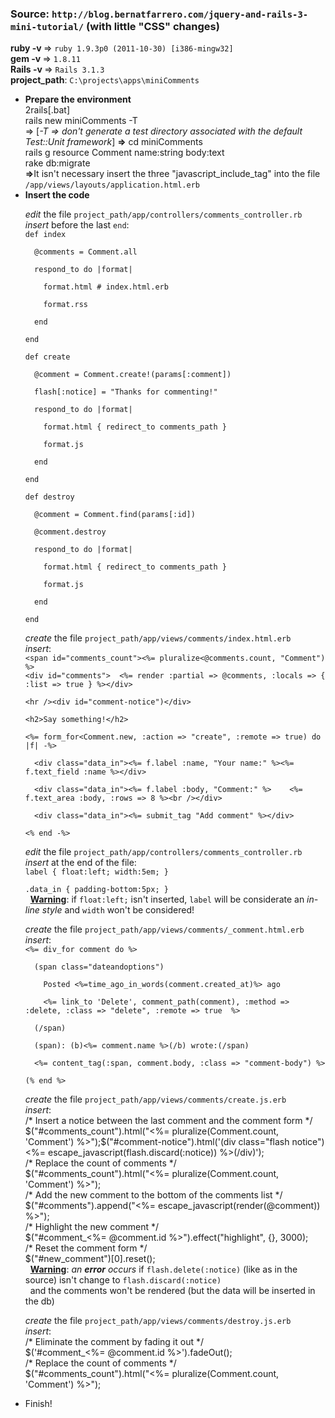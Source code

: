 <h3><b>Source</b>: <code>http://blog.bernatfarrero.com/jquery-and-rails-3-mini-tutorial/</code> (with little "CSS" changes)</h3>
<b>ruby -v  </b>=> <code>ruby 1.9.3p0 (2011-10-30) [i386-mingw32]</code><br />
<b>gem -v   </b>=> <code>1.8.11</code><br />
<b>Rails -v </b>=> <code>Rails 3.1.3</code><br />
<b>project_path</b>: <code>C:\projects\apps\miniComments</code><br />

<ul><li><b>Prepare the environment</b><br />
2rails[.bat]<br />
rails new miniComments -T<br /> => [<i>-T => don't generate a test directory associated with the default Test::Unit framework</i>]
<b>=></b> cd miniComments<br />
rails g resource Comment name:string body:text<br />
rake db:migrate<br />
<b>=></b>It isn't necessary insert the three "javascript_include_tag" into the file <code>/app/views/layouts/application.html.erb</code><br /></li>
<li><b>Insert the code</b><br />
<p><i>edit</i> the file <code>project_path/app/controllers/comments_controller.rb</code><br />
<i>insert</i> before the last <code>end</code>:<br />
<code>def index<br />
&nbsp;&nbsp;@comments = Comment.all<br />
&nbsp;&nbsp;respond_to do |format|<br />
&nbsp;&nbsp;&nbsp;&nbsp;format.html # index.html.erb<br />
&nbsp;&nbsp;&nbsp;&nbsp;format.rss<br />
&nbsp;&nbsp;end<br />
end<br />
def create<br />
&nbsp;&nbsp;@comment = Comment.create!(params[:comment])<br />
&nbsp;&nbsp;flash[:notice] = "Thanks for commenting!"<br />
&nbsp;&nbsp;respond_to do |format|<br />
&nbsp;&nbsp;&nbsp;&nbsp;format.html { redirect_to comments_path }<br />
&nbsp;&nbsp;&nbsp;&nbsp;format.js<br />
&nbsp;&nbsp;end<br />
end<br />
def destroy<br />
&nbsp;&nbsp;@comment = Comment.find(params[:id])<br />
&nbsp;&nbsp;@comment.destroy<br />
&nbsp;&nbsp;respond_to do |format|<br />
&nbsp;&nbsp;&nbsp;&nbsp;format.html { redirect_to comments_path }<br />
&nbsp;&nbsp;&nbsp;&nbsp;format.js<br />
&nbsp;&nbsp;end<br />
end</code></p>
<p><i>create</i> the file <code>project_path/app/views/comments/index.html.erb</code><br />
<i>insert</i>:<br />
<code>&lt;span id="comments_count"&gt;&lt;%= pluralize&lt;@comments.count, "Comment") %&gt;</span>
&lt;div id="comments"&gt;  &lt;%= render :partial =&gt; @comments, :locals =&gt; { :list => true } %&gt;&lt;/div&gt;<br />
&lt;hr /&gt;&lt;div id="comment-notice")&lt;/div&gt;<br />
&lt;h2&gt;Say something!&lt;/h2&gt;<br />
&lt;%= form_for&lt;Comment.new, :action =&gt; "create", :remote =&gt; true) do |f| -%&gt;<br />
&nbsp;&nbsp;&lt;div class="data_in"&gt;&lt;%= f.label :name, "Your name:" %&gt;&lt;%= f.text_field :name %&gt;&lt;/div&gt;<br />
&nbsp;&nbsp;&lt;div class="data_in"&gt;&lt;%= f.label :body, "Comment:" %&gt;    &lt;%= f.text_area :body, :rows =&gt; 8 %&gt;&lt;br /&gt;&lt;/div&gt;<br />
&nbsp;&nbsp;&lt;div class="data_in"&gt;&lt;%= submit_tag "Add comment" %&gt;&lt;/div&gt;<br />
&lt;% end -%></code></p>
<p><i>edit</i> the file <code>project_path/app/controllers/comments_controller.rb</code><br />
<i>insert</i> at the end of the file:<br />
<code>label { float:left; width:5em; }<br />
.data_in { padding-bottom:5px; }</code><br />
&nbsp;&nbsp;<b><u>Warning</u></b>: if <code>float:left;</code> isn't inserted, <code>label</code> will be considerate an <i>in-line style</i> and <code>width</code> won't be considered!</p>
<p><i>create</i> the file <code>project_path/app/views/comments/_comment.html.erb</code><br />
<i>insert</i>:<br />
<code><%= div_for comment do %><br />
&nbsp;&nbsp;(span class="dateandoptions")<br />
&nbsp;&nbsp;&nbsp;&nbsp;Posted <%=time_ago_in_words(comment.created_at)%> ago<br />
&nbsp;&nbsp;&nbsp;&nbsp;<%= link_to 'Delete', comment_path(comment), :method => :delete, :class => "delete", :remote => true  %><br />
&nbsp;&nbsp;(/span)<br />
&nbsp;&nbsp;(span): (b)<%= comment.name %>(/b) wrote:(/span)<br />
&nbsp;&nbsp;<%= content_tag(:span, comment.body, :class => "comment-body") %><br />
(% end %></code></p>
<p><i>create</i> the file <code>project_path/app/views/comments/create.js.erb</code><br />
<i>insert</i>:<br />
/* Insert a notice between the last comment and the comment form */<br />
$("#comments_count").html("<%= pluralize(Comment.count, 'Comment') %>");$("#comment-notice").html('(div class="flash notice")<%= escape_javascript(flash.discard(:notice)) %>(/div)');<br />
/* Replace the count of comments */<br />
$("#comments_count").html("<%= pluralize(Comment.count, 'Comment') %>");<br />
/* Add the new comment to the bottom of the comments list */<br />
$("#comments").append("<%= escape_javascript(render(@comment)) %>");<br />
/* Highlight the new comment */<br />
$("#comment_<%= @comment.id %>").effect("highlight", {}, 3000);<br />
/* Reset the comment form */<br />
$("#new_comment")[0].reset();<br />
&nbsp;&nbsp;<b><u>Warning</u></b>: <i>an <b>error</b> occurs</i> if <code>flash.delete(:notice)</code> (like as in the source) isn't change to <code>flash.discard(:notice)</code><br />
&nbsp;&nbsp;and the comments won't be rendered (but the data will be inserted in the db)</p>
<p><i>create</i> the file <code>project_path/app/views/comments/destroy.js.erb</code><br />
<i>insert</i>:<br />
/* Eliminate the comment by fading it out */<br />
$('#comment_<%= @comment.id %>').fadeOut();<br />
/* Replace the count of comments */<br />
$("#comments_count").html("<%= pluralize(Comment.count, 'Comment') %>");</p></li>
<li>Finish!</li></ul>